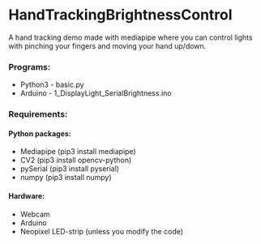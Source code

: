 # HandTrackingBrightnessControl
A hand tracking demo made with mediapipe where you can control lights with pinching your fingers and moving your hand up/down.

### Programs:
* Python3 - basic.py
* Arduino - 1_DisplayLight_SerialBrightness.ino

### Requirements:
#### Python packages:
* Mediapipe (pip3 install mediapipe)
* CV2 (pip3 install opencv-python)
* pySerial (pip3 install pyserial)
* numpy (pip3 install numpy)

#### Hardware:
* Webcam
* Arduino
* Neopixel LED-strip (unless you modify the code)
